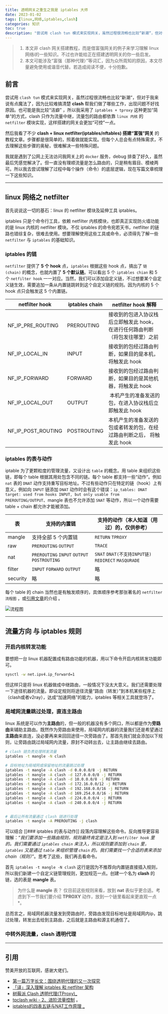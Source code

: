 ```yaml
---
title: 透明网关之重生之我是 iptables 大师
date: 2023-01-02
tags: [linux,网络,iptables,clash]
categories: 知识
toc: true
description: "尝试用 clash tun 模式来实现网关，虽然过程很流畅也比较“新潮“，但对于我来说有点魔法了，因为比较难搞清楚 clash 帮我们做了哪些工作，出现问题不好找原因。也可能是我比较“洁癖” ，所以我采用了 `iptables + tproxy` 这种更加“简单“的方式，clash 只作为流量中继，流量的路由都依靠 l`inux 内核` 的 `netfilter` 功能实现，这样搭建的网关会更加“可控”一点。"
---
```


> 1. 本文非 clash 网关搭建教程，而是借富强网关的例子来学习理解 linux 网络i的一些知识。不过也许能给正在搭建透明网关的你一些启发。
> 2. 本文可能涉及“富强（那种代理）”等词汇，因为众所周知的原因，本文尽量避免使用或谐音代替。若造成阅读不便，十分抱歉。


## 前言


尝试用 `clash tun` 模式来实现网关，虽然过程很流畅也比较“新潮“，但对于我来说有点魔法了，因为比较难搞清楚 **clash** 帮我们做了哪些工作，出现问题不好找原因。也可能是我比较“洁癖” ，所以我采用了 `iptables + tproxy` 这种更加“简单“的方式，clash 只作为流量中继，流量包的路由都依靠 `linux 内核` 的 `netfilter` 模块实现，这样搭建的网关会更加“可控”一点。

然后我看了不少 **clash + linux netfilter(iptables/nftables) 搭建“富强”网关** 的教程文章。步骤都是很简单的，照着做就能实现。但每个人总会有点特殊需求，不去理解这些步骤的奥秘，很难解决一些特殊问题。

我就是遇到了公网上无法访问我网关上的 `docker` 服务，debug 排查了好久，虽然最后凭感觉解决了。但一直没有理顺流量是怎么路由的，只是稍有眉目、模棱两可。所以我去尝试理解了过程中每个操作（命令）的底层逻辑，现在写篇文章梳理一下这些知识。

***

## linux 网络之 netfilter

首先说说这一切的基石：linux 的 netfilter 模块及延伸工具 iptables。

iptables 只是个命令行工具，依赖 netfilter 内核模块，也即真正实现防火墙功能的是 linux 内核的 netfilter 模块。不仅 iptables 的命令宛若天书，netfilter 的链路也错综复杂，很难去使用。想要理解使用这些工具或命令，必须得先了解一些 `netfilter` 与 `iptables` 的基础知识。

###  iptables 的链

`netfilter` 提供了 **5 个 hook** 点，`iptables` 根据这些 hook 点，搞出了 `链 (chain)` 的概念，也就内置了 **5 个默认链**。可以看出 5 个 `iptables chian` 和 5 个 `netfilter hook` 一一对应。当然，我们可以添加自定义链，不过想要某个自定义链生效，需要追加一条从内置链跳转到这个自定义链的规则。因为内核的 5 个 hook 点只会触发这 5 个内置链。

| netfilter hook | iptables chain | netfilter hook 解释 |
| --- |---| --- |
| NF_IP_PRE_ROUTING | PREROUTING | 接收到的包进入协议栈后立即触发此 hook，在进行任何路由判断 （将包发往哪里）之前|
| NF_IP_LOCAL_IN| INPUT | 接收到的包经过路由判断，如果目的是本机，将触发此 hook
|NF_IP_FORWARD | FORWARD | 接收到的包经过路由判断，如果目的是其他机器，将触发此 hook
| NF_IP_LOCAL_OUT | OUTPUT  |  本机产生的准备发送的包，在进入协议栈后立即触发此 hook
| NF_IP_POST_ROUTING | POSTROUTING |  本机产生的准备发送的包或者转发的包，在经过路由判断之后， 将触发此 hook


### iptables 的表与动作

iptable 为了更颗粒度的管理流量，又设计出 `table` 的概念。用 table 来组织这些链，即每个 table 根据其用处包含不同的链。每个 table 都支持一些“动作“。例如 `nat` 表的 `DNAT` 动作支持重写目标地址。不过有些动作只在特定的链（hook）上有意义，例如向 `INPUT` 链添加 `DNAT` 动作时会有这个错误：`ip_tables: DNAT target: used from hooks INPUT, but only usable from PREROUTING/OUTPUT`、mangle 表也不允许添加 `SNAT` 等动作，所以一个动作需要 table + chain 都允许才能被添加。

| 表  | 支持的内置链 | 支持的动作（本人知道（用过）的，仅供参考） |
| --- | --- | --- |
| mangle  |  支持全部 5 个内置链 | `RETURN` `TPROXY` |
| raw | `PREROUTING`  `OUTPUT` | `TRACE` | 
| nat | `PREROUTING` `INPUT` `OUTPUT` `POSTROUTING` | `SNAT` `DNAT(不支持INPUT链)` `REDIRECT` `MASQURADE`| 
| filter | `INPUT` `FORWARD`  `OUTPUT` | 略 |
| security | 略 | 略 | 

每个 table 的 chain 当然也是有触发顺序的，具体顺序参考那张著名的 `netfilter 流程图` ，或[引用文章](https://arthurchiao.art/blog/deep-dive-into-iptables-and-netfilter-arch-zh/)的介绍 。

![流程图](https://arthurchiao.art/assets/img/deep-dive-into-iptables-netfilter/Netfilter-packet-flow.svg)

*** 

## 流量方向 与 iptables 规则

### 开启内核转发功能

要想把一台 linux 机器配置成有路由功能的机器，用以下命令开启内核转发功能即可。

```bash
sysctl -w net.ipv4.ip_forward=1
```

但这样只是将 linux 机器做成中继路由，一般情况下没太大意义。我们还需要处理一下途径机器的流量。即设定规则将途径流量“路由（转发）”到本机某些程序上（clash或者v2ray），达成“加速网络”的能力，iptables 等相关工具就登场了。

### 局域网流量跳过处理，直连主路由

linux 系统是可以作为**主路由**的，但一般的机器没有多个网口，所以都是作为**旁路由**来辅助主路由。既然作为旁路由来使用，局域网内机器的流量我们还是希望通过**主路由**来直连，没必要再来来回回途径一次旁路由了。那首先我们就会添加以下规则，让旁路由跳过局域网内流量，原封不动转出去，让主路由继续去路由。

```bash
# clash 链负责处理转发流量
iptables -t mangle -N clash

# 目标地址为局域网或保留地址的流量跳过处理
iptables -t mangle -A clash -d 0.0.0.0/8 -j RETURN
iptables -t mangle -A clash -d 127.0.0.0/8 -j RETURN
iptables -t mangle -A clash -d 10.0.0.0/8 -j RETURN
iptables -t mangle -A clash -d 172.16.0.0/12 -j RETURN
iptables -t mangle -A clash -d 192.168.0.0/16 -j RETURN
iptables -t mangle -A clash -d 169.254.0.0/16 -j RETURN
iptables -t mangle -A clash -d 224.0.0.0/4 -j RETURN
iptables -t mangle -A clash -d 240.0.0.0/4 -j RETURN
  

# 最后让所有流量通过 clash 链进行处理
iptables -t mangle -A PREROUTING -j clash
```

可以结合 [[### iptables 的表与动作]] 段落内容理解这些命令。反向推导更容易理解：“*我们要添加一些路由规则，规则最终肯定是注入到 `netfilter hook` 里的。我们需要通过 `iptables chain`  来注入，所以规则要添加到 `chain` 里，`iptables` 又是通过 `table` 来组织管理 `chain` 的。我们需要找一个合适的表来添加 chain（规则）*”。思考了这些，我们再去看命令。

首先 `iptables -t mangle -N clash` 这行是因为不推荐向内置链直接插入规则，所以我们新建一个自定义链管理规则，更加规范一点。创建一个名为 **clash** 的链，选的表是 **mangle** 表。

>为什么是 **mangle** 表？
>仅目前这些规则来看，放到 **nat** 表似乎更合适。考虑到下一节我们要介绍 **TPROXY** 动作，放到一个链里看起来更直观一点*。

总而言之，局域网机器流量发到旁路由时，旁路由发现目标地址是局域网内ip，跳过处理，转发出去给到主路由，之后就是主路由和源主机通信了。

### 中转外网流量，clash 透明代理



***

## 引用

赞美开放的互联网，感谢大佬们。

* [第一篇万字长文：围绕透明代理的又一次探究](https://moecm.com/something-about-v2ray-with-tproxy/)
* [「译」深入理解 iptables 和 netfilter 架构](https://arthurchiao.art/blog/deep-dive-into-iptables-and-netfilter-arch-zh/)
* [树莓派 Clash 透明代理(TProxy)_](https://mritd.com/2022/02/06/clash-tproxy/)
* [tpclash wiki - 2、进阶流量控制](https://github.com/mritd/tpclash/wiki/2%E3%80%81%E8%BF%9B%E9%98%B6%E6%B5%81%E9%87%8F%E6%8E%A7%E5%88%B6) 。
* [iptables的四表五链与NAT工作原理 _](https://tinychen.com/20200414-iptables-principle-introduction/)






